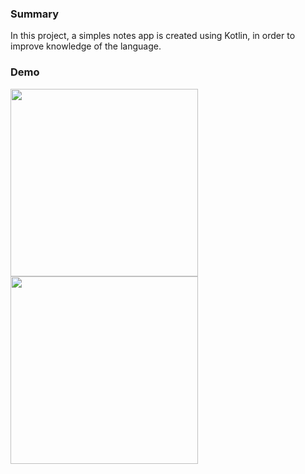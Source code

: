 ### Summary
In this project, a simples notes app is created using Kotlin, in order to improve knowledge of the language.

### Demo
<img src="https://github.com/user-attachments/assets/03a07864-2fda-4305-a781-814deb78f03d" width="300px" />
<img src="https://github.com/user-attachments/assets/f9e2fee4-3713-4f9a-a321-add38f148d85" width="300px" />
